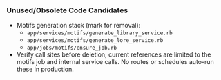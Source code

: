 ### Unused/Obsolete Code Candidates

- Motifs generation stack (mark for removal):
  - `app/services/motifs/generate_library_service.rb`
  - `app/services/motifs/generate_lore_service.rb`
  - `app/jobs/motifs/ensure_job.rb`
- Verify call sites before deletion; current references are limited to the motifs job and internal
  service calls. No routes or schedules auto-run these in production.
